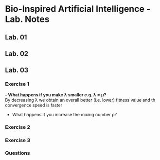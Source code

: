 # Bio-Inspired Artificial Intelligence - Lab. Notes  

## Lab. 01

## Lab. 02

## Lab. 03

### Exercise 1
 **- What happens if you make λ smaller e.g. λ = μ?** \
 By decreasing λ we obtain an overall better (i.e. lower) fitness value and th convergence speed is faster
 
 - What happens if you increase the mixing number ρ?

### Exercise 2

### Exercise 3

### Questions